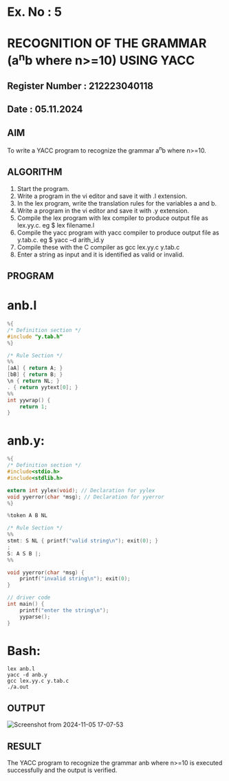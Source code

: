 # Ex. No : 5	
# RECOGNITION OF THE GRAMMAR (a<sup>n</sup>b where n>=10) USING YACC
## Register Number : 212223040118
## Date : 05.11.2024

## AIM   
To write a YACC program to recognize the grammar a<sup>n</sup>b where n>=10.

## ALGORITHM
1.	Start the program.
2.	Write a program in the vi editor and save it with .l extension.
3.	In the lex program, write the translation rules for the variables a and b.
4.	Write a program in the vi editor and save it with .y extension.
5.	Compile the lex program with lex compiler to produce output file as lex.yy.c. eg $ lex filename.l
6.	Compile the yacc program with yacc compiler to produce output file as y.tab.c. eg $ yacc –d arith_id.y
7.	Compile these with the C compiler as gcc lex.yy.c y.tab.c
8.	Enter a string as input and it is identified as valid or invalid.
 
## PROGRAM
# anb.l
```c
%{
/* Definition section */
#include "y.tab.h"
%}

/* Rule Section */
%%
[aA] { return A; }
[bB] { return B; }
\n { return NL; }
. { return yytext[0]; }
%%
int yywrap() {
    return 1;
}

```
# anb.y:
```c
%{
/* Definition section */
#include<stdio.h>
#include<stdlib.h>

extern int yylex(void); // Declaration for yylex
void yyerror(char *msg); // Declaration for yyerror
%}

%token A B NL

/* Rule Section */
%%
stmt: S NL { printf("valid string\n"); exit(0); }
;
S: A S B |;
%%

void yyerror(char *msg) {
    printf("invalid string\n"); exit(0);
}

// driver code
int main() {
    printf("enter the string\n");
    yyparse();
}


```
# Bash:
```
lex anb.l 
yacc -d anb.y
gcc lex.yy.c y.tab.c
./a.out
```

## OUTPUT 
![Screenshot from 2024-11-05 17-07-53](https://github.com/user-attachments/assets/06e05e88-d926-4ae3-9fa6-da332eaacc07)



## RESULT
The YACC program to recognize the grammar anb where n>=10 is executed successfully and the output is verified.


